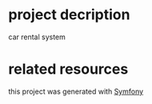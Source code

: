 # project decription

car rental system

# related resources

this project was generated with [Symfony](https://symfony.com/)
